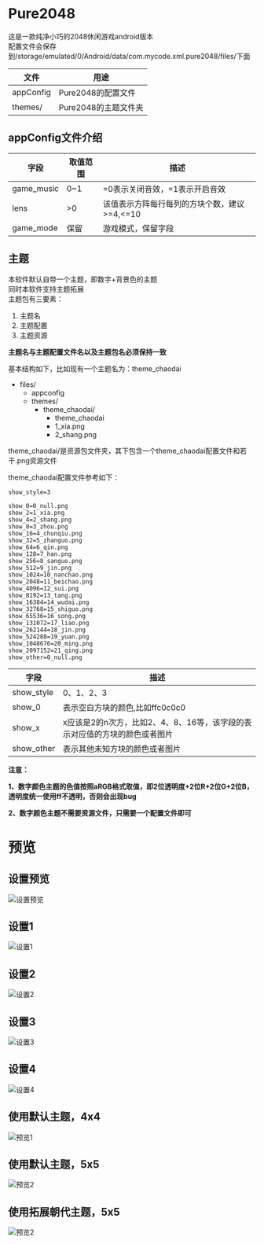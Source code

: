 # Pure2048

这是一款纯净小巧的2048休闲游戏android版本  
配置文件会保存到/storage/emulated/0/Android/data/com.mycode.xml.pure2048/files/下面  

|文件|用途|
|-|-|
|appConfig|Pure2048的配置文件|
|themes/|Pure2048的主题文件夹|

## appConfig文件介绍

|字段|取值范围|描述|
|-|-|-|
|game_music|0~1|=0表示关闭音效，=1表示开启音效|
|lens|>0|该值表示方阵每行每列的方块个数，建议>=4,<=10|
|game_mode|保留|游戏模式，保留字段|

## 主题

本软件默认自带一个主题，即数字+背景色的主题  
同时本软件支持主题拓展  
主题包有三要素：  

1. 主题名
2. 主题配置
3. 主题资源  

**主题名与主题配置文件名以及主题包名必须保持一致**

基本结构如下，比如现有一个主题名为：theme_chaodai

- files/
	- appconfig
	- themes/
		- theme_chaodai/
			- theme_chaodai
			- 1_xia.png
			- 2_shang.png

theme_chaodai/是资源包文件夹，其下包含一个theme_chaodai配置文件和若干.png资源文件

theme_chaodai配置文件参考如下：

```
show_style=3

show_0=0_null.png
show_2=1_xia.png
show_4=2_shang.png
show_8=3_zhou.png
show_16=4_chunqiu.png
show_32=5_zhanguo.png
show_64=6_qin.png
show_128=7_han.png
show_256=8_sanguo.png
show_512=9_jin.png
show_1024=10_nanchao.png
show_2048=11_beichao.png
show_4096=12_sui.png
show_8192=13_tang.png
show_16384=14_wudai.png
show_32768=15_shiguo.png
show_65536=16_song.png
show_131072=17_liao.png
show_262144=18_jin.png
show_524288=19_yuan.png
show_1048676=20_ming.png
show_2097152=21_qing.png
show_other=0_null.png

```

|字段|描述|
|-|-|
|show_style|0、1、2、3|表示方块显示样式，=0只显示数字，不显示颜色，=1只显示颜色不显示数字，=2数字颜色都显示，=3显示图片|
|show_0|表示空白方块的颜色,比如ffc0c0c0|
|show_x|x应该是2的n次方，比如2、4、8、16等，该字段的表示对应值的方块的颜色或者图片|
|show_other|表示其他未知方块的颜色或者图片|

**注意：**

**1、数字颜色主题的色值按照aRGB格式取值，即2位透明度+2位R+2位G+2位B，透明度统一使用ff不透明，否则会出现bug**

**2、数字颜色主题不需要资源文件，只需要一个配置文件即可**



# 预览

## 设置预览

![设置预览](https://raw.githubusercontent.com/qiuzhiqian/Pure2048/master/doc/review1.png)

## 设置1

![设置1](https://raw.githubusercontent.com/qiuzhiqian/Pure2048/master/doc/review2.png)

## 设置2

![设置2](https://raw.githubusercontent.com/qiuzhiqian/Pure2048/master/doc/review3.png)

## 设置3

![设置3](https://raw.githubusercontent.com/qiuzhiqian/Pure2048/master/doc/review4.png)

## 设置4

![设置4](https://raw.githubusercontent.com/qiuzhiqian/Pure2048/master/doc/review5.png)

## 使用默认主题，4x4

![预览1](https://raw.githubusercontent.com/qiuzhiqian/Pure2048/master/doc/review6.png)

## 使用默认主题，5x5

![预览2](https://raw.githubusercontent.com/qiuzhiqian/Pure2048/master/doc/review7.png)

## 使用拓展朝代主题，5x5

![预览2](https://raw.githubusercontent.com/qiuzhiqian/Pure2048/master/doc/review8.png)
